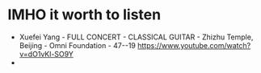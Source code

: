 # IMHO it worth to listen 
- Xuefei Yang - FULL CONCERT - CLASSICAL GUITAR - Zhizhu Temple, Beijing - Omni Foundation - 47--19 
https://www.youtube.com/watch?v=dO1vKl-SO9Y 
- 
